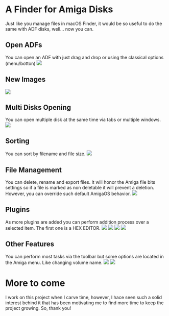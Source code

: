 # A Finder for Amiga Disks

Just like you manage files in macOS Finder, it would be so useful to do the same with ADF disks, well... now you can.

## Open ADFs
You can open an ADF with just drag and drop or using the classical options (menu/botton)
![](./images/open_adf.png)

## New Images
![](./images/new_adf.png)

## Multi Disks Opening
You can open multiple disk at the same time via tabs or multiple windows.
![](./images/multi_tab.png)

## Sorting
You can sort by filename and file size.
![](./images/sorting.png)

## File Management
You can delete, rename and export files. It will honor the Amiga file bits settings so if a file is marked as non deletable it will prevent a deletion. However, you can override such default AmigaOS behavior.
![](./images/delete_folder.png)

## Plugins
As more plugins are added you can perform addition process over a selected item. The first one is a HEX EDITOR.
![](./images/hexeditor.png)
![](./images/utilties.png)
![](./images/context_menu.png)
![](./images/text_editor.png)

## Other Features
You can perform most tasks via the toolbar but some options are located in the Amiga menu. Like changing volume name.
![](./images/menu.png)
![](./images/file_info.png)

# More to come
I work on this project when I carve time, however, I hace seen such a solid interest behind it that has been motivating me to find more time to keep the project growing. So, thank you!